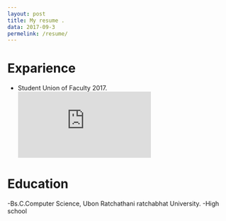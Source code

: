 ```yaml
---
layout: post
title: My resume .
data: 2017-09-3
permelink: /resume/
---
```


# Exparience
- Student Union of Faculty 2017.
![Note8](https://www.facebook.com/photo.php?fbid=1268929136481330&set=t.100001914526433&type=3&theater)

# Education
-Bs.C.Computer Science, Ubon Ratchathani ratchabhat University.
-High school
